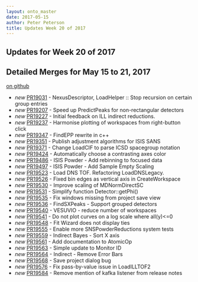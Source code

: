 ```yaml
---
layout: onto_master
date: 2017-05-15
author: Peter Peterson
title: Updates Week 20 of 2017
---
```

Updates for Week 20 of 2017
---------------------------

Detailed Merges for May 15 to 21, 2017
--------------------------------------
[on github](https://github.com/mantidproject/mantid/pulls?q=is%3Apr+merged%3A2017-05-16..2017-05-21)

* *new* [PR19031](https://github.com/mantidproject/mantid/pull/19031) - NexusDescriptor, LoadHelper :: Stop recursion on certain group entries
* *new* [PR19207](https://github.com/mantidproject/mantid/pull/19207) - Speed up PredictPeaks for non-rectangular detectors
* *new* [PR19227](https://github.com/mantidproject/mantid/pull/19227) - Initial feedback on ILL indirect reductions.
* *new* [PR19237](https://github.com/mantidproject/mantid/pull/19237) - Harmonise plotting of workspaces from right-button click
* *new* [PR19347](https://github.com/mantidproject/mantid/pull/19347) - FindEPP rewrite in c++
* *new* [PR19351](https://github.com/mantidproject/mantid/pull/19351) - Publish adjustment algorithms for ISIS SANS
* *new* [PR19371](https://github.com/mantidproject/mantid/pull/19371) - Change LoadCIF to parse ICSD spacegroup notation
* *new* [PR19424](https://github.com/mantidproject/mantid/pull/19424) - Automatically choose a contrasting axes color
* *new* [PR19486](https://github.com/mantidproject/mantid/pull/19486) - ISIS Powder - Add rebinning to focused data
* *new* [PR19497](https://github.com/mantidproject/mantid/pull/19497) - ISIS Powder - Add Sample Empty Scaling
* *new* [PR19523](https://github.com/mantidproject/mantid/pull/19523) - Load DNS TOF. Refactoring LoadDNSLegacy.
* *new* [PR19526](https://github.com/mantidproject/mantid/pull/19526) - Fixed bin edges as vertical axis in CreateWorkspace
* *new* [PR19530](https://github.com/mantidproject/mantid/pull/19530) - Improve scaling of MDNormDirectSC
* *new* [PR19531](https://github.com/mantidproject/mantid/pull/19531) - Simplify function Detector::getPhi()
* *new* [PR19535](https://github.com/mantidproject/mantid/pull/19535) - Fix windows missing from project save view
* *new* [PR19536](https://github.com/mantidproject/mantid/pull/19536) - FindSXPeaks - Support grouped detectors
* *new* [PR19540](https://github.com/mantidproject/mantid/pull/19540) - VESUVIO - reduce number of workspaces
* *new* [PR19541](https://github.com/mantidproject/mantid/pull/19541) - Do not plot curves on a log scale where all(y)<=0
* *new* [PR19548](https://github.com/mantidproject/mantid/pull/19548) - Fit Wizard does not display ties
* *new* [PR19555](https://github.com/mantidproject/mantid/pull/19555) - Enable more SNSPowderReductions system tests
* *new* [PR19559](https://github.com/mantidproject/mantid/pull/19559) - Indirect Bayes - Sort X axis
* *new* [PR19561](https://github.com/mantidproject/mantid/pull/19561) - Add documentation to AtomicOp
* *new* [PR19563](https://github.com/mantidproject/mantid/pull/19563) - Simple update to Monitor ID
* *new* [PR19564](https://github.com/mantidproject/mantid/pull/19564) - Indirect - Remove Error Bars
* *new* [PR19568](https://github.com/mantidproject/mantid/pull/19568) - Save project dialog bug
* *new* [PR19576](https://github.com/mantidproject/mantid/pull/19576) - Fix pass-by-value issue in LoadILLTOF2
* *new* [PR19584](https://github.com/mantidproject/mantid/pull/19584) - Remove mention of kafka listener from release notes
